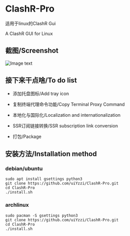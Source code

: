 # ClashR-Pro
适用于linux的ClashR Gui

A ClashR GUI for Linux

## 截图/Screenshot
![Image text](https://raw.githubusercontent.com/uiYzzi/ClashR-Pro/master/screenshot/1.png)
## 接下来干点啥/To do list
- 添加托盘图标/Add tray icon

- 复制终端代理命令功能/Copy Terminal Proxy Command

- 本地化与国际化/Localization and internationalization

- SSR订阅链接转换/SSR subscription link conversion

- 打包/Package
## 安装方法/Installation method
### debian/ubuntu
    sudo apt install gsettings python3
    git clone https://github.com/uiYzzi/ClashR-Pro.git
    cd ClashR-Pro
    ./install.sh
### archlinux
    sudo pacman -S gsettings python3
    git clone https://github.com/uiYzzi/ClashR-Pro.git
    cd ClashR-Pro
    ./install.sh
